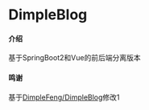 
# DimpleBlog
#### 介绍
基于SpringBoot2和Vue的前后端分离版本
#### 鸣谢
基于[DimpleFeng/DimpleBlog](http://www.bianxiaofeng.com/)修改1

